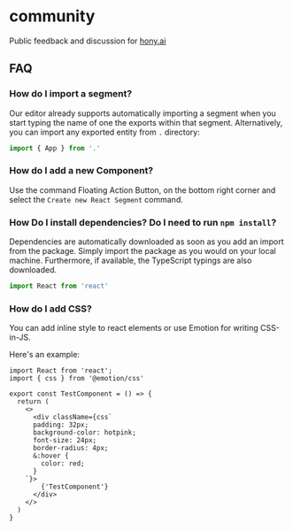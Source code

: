 # community
Public feedback and discussion for [hony.ai](https://hony.ai)

## FAQ

### How do I import a segment?
Our editor already supports automatically importing a segment when you start typing the name of one the exports within that segment.
Alternatively, you can import any exported entity from `.` directory:

```typescript
import { App } from '.'
```

### How do I add a new Component?
Use the command Floating Action Button, on the bottom right corner and select the `Create new React Segment` command.


### How Do I install dependencies? Do I need to run `npm install`?
Dependencies are automatically downloaded as soon as you add an import from the package.
Simply import the package as you would on your local machine. Furthermore, if available, the TypeScript typings are also downloaded.

```typescript
import React from 'react'
```


### How do I add CSS?
You can add inline style to react elements or use Emotion for writing CSS-in-JS.

Here's an example:

```tsx
import React from 'react';
import { css } from '@emotion/css'

export const TestComponent = () => {
  return (
    <>
      <div className={css`
      padding: 32px;
      background-color: hotpink;
      font-size: 24px;
      border-radius: 4px;
      &:hover {
        color: red;
      }
    `}>
        {'TestComponent'}
      </div>
    </>
  )
}

```
